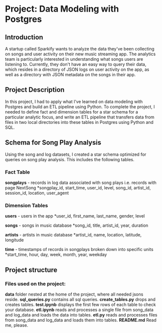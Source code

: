 # Project: Data Modeling with Postgres

## Introduction
A startup called Sparkify wants to analyze the data they've been collecting on songs and user activity on their new music streaming app. The analytics team is particularly interested in understanding what songs users are listening to. Currently, they don't have an easy way to query their data, which resides in a directory of JSON logs on user activity on the app, as well as a directory with JSON metadata on the songs in their app.


## Project Description
In this project, I had to apply what I've learned on data modeling with Postgres and build an ETL pipeline using Python. To complete the project, I needed to define fact and dimension tables for a star schema for a particular analytic focus, and write an ETL pipeline that transfers data from files in two local directories into these tables in Postgres using Python and SQL.


## Schema for Song Play Analysis
Using the song and log datasets, I created a star schema optimized for queries on song play analysis. This includes the following tables.

### Fact Table
**songplays** - records in log data associated with song plays i.e. records with page NextSong
*songplay_id, start_time, user_id, level, song_id, artist_id, session_id, location, user_agent

### Dimension Tables
**users** - users in the app
*user_id, first_name, last_name, gender, level

**songs** - songs in music database
*song_id, title, artist_id, year, duration

**artists** - artists in music database
*artist_id, name, location, latitude, longitude

**time** - timestamps of records in songplays broken down into specific units
*start_time, hour, day, week, month, year, weekday

## Project structure
### Files used on the project:

**data** folder nested at the home of the project, where all needed jsons reside.
**sql_queries.py** contains all sql queries.
**create_tables.py** drops and creates tables.
**test.ipynb** displays the first few rows of each table to check your database.
**etl.ipynb** reads and processes a single file from song_data and log_data and loads the data into tables.
**etl.py** reads and processes files from song_data and log_data and loads them into tables.
**README.md** Read me, please.

